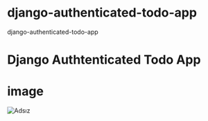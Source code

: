 # django-authenticated-todo-app
django-authenticated-todo-app

# Django Authtenticated Todo App

# image

![Adsız](https://user-images.githubusercontent.com/50154629/180205400-4e7ca037-563b-42f9-9167-ab0dc83331f8.png)
